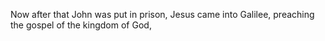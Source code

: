 Now after that John was put in prison, Jesus came into Galilee, preaching the gospel of the kingdom of God,
